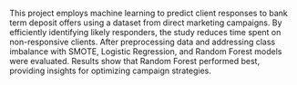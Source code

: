 This project employs machine learning to predict client responses to bank term deposit offers using a dataset from direct marketing campaigns. By efficiently identifying likely responders, the study reduces time spent on non-responsive clients. After preprocessing data and addressing class imbalance with SMOTE, Logistic Regression, and Random Forest models were evaluated. Results show that Random Forest performed best, providing insights for optimizing campaign strategies.
